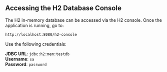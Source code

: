 ## Accessing the H2 Database Console

The H2 in-memory database can be accessed via the H2 console. Once the application is running, go to:

```bash
http://localhost:8080/h2-console
```

Use the following credentials:

**JDBC URL**: `jdbc:h2:mem:testdb`  
**Username**: `sa`  
**Password**: `password` 
